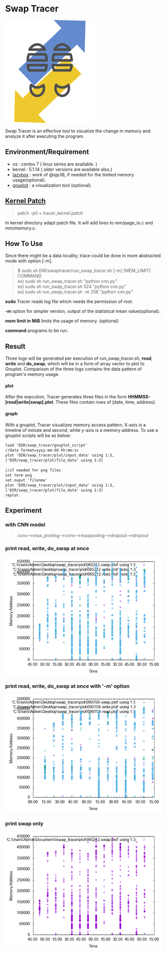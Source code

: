 # Swap Tracer
![swaptracer](./icon.png)

Swap Tracer is an effective tool to visualize the change in memory and analyze it after executing the program.

## Environment/Requirement
+ os : centos 7 ( linux series are available. )
+ kernel : 5.1.14 ( older versions are available also.)  
+ [lazybox](https://github.com/sjp38/lazybox) : work of @sjp38, if needed for the limited memory usage(optional).
+ [gnuplot]() : a visualization tool (optional).

## [Kernel Patch](https://github.com/lynring24/swap_tracer/blob/master/tracer_kernel.patch)
> patch -p0 < tracer_kernel.patch   

In kernel directory adapt patch file. It will add lines to mm/page_io.c and mm/memory.c.

## How To Use
Since there might be a data locality, trace could be done in more abstracted mode with option [-m].

> $ sudo  sh   DIR/swaptracer/run_swap_tracer.sh \[-m\]  \[MEM_LIMIT\] COMMAND     
> ex) sudo  sh run_swap_tracer.sh "python cnn.py"  
> ex) sudo  sh  run_swap_tracer.sh   524   "python cnn.py"  
> ex) sudo  sh  run_swap_tracer.sh  -m   256 "python cnn.py"

**sudo**  Tracer reads log file which needs the permission of root.

**-m** option for simpler version, output of the statistical mean value(optional).

**mem limit in MiB** limits the usage of memory. (optional)

**command** programs to be run.


## Result
Three logs will be generated per execution of run_swap_tracer.sh, **read**, **write** and **do_swap**, which will be in a form of array vector to plot to Gnuplot. Comparison of the three logs contains the data pattern of program's memory usage.

#### plot
After the execution, Tracer generates three files in the form **HHMMSS-[read|write|swap].plot**. These files contain rows of [date, time, address].

#### graph
With a gnuplot, Tracer visualizes memory access pattern. X-axis is a timeline of minute and second, while y-axis is a memory address. To use a gnuplot scripts will be as below:
```
load 'DIR/swap_tracer/gnuplot_script'
//data format=yyyy-mm-dd hh:mm:ss
plot 'DIR/swap_tracer/plot/input_data' using 1:3, ['DIR/swap_tracer/plot/file_data' using 1:3]

//if needed for png files
set term png
set ouput 'filenme'
plot 'DIR/swap_tracer/plot/input_data' using 1:3, ['DIR/swap_tracer/plot/file_data' using 1:3]
replot
```

## Experiment
### with CNN model
> conv-->max_pooling-->conv-->maxpooling-->dropout-->dropout

### print read, write, do_swap at once
![cnn_256](./graph/cnn_256/256.png)

### print read, write, do_swap at once with '-m' option
![cnn_256](./graph/cnn_256/256_m.png)

### print swap only
![cnn_256_swap](./graph/cnn_256/256_swap.png)
